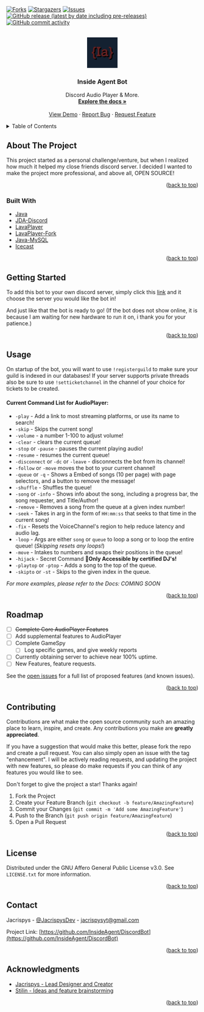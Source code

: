 <div id="top"></div>
<!--
*** Thanks for checking out the Best-README-Template. If you have a suggestion
*** that would make this better, please fork the repo and create a pull request
*** or simply open an issue with the tag "enhancement".
*** Don't forget to give the project a star!
*** Thanks again! Now go create something AMAZING! :D
-->



<!-- PROJECT SHIELDS -->
<!--
*** I'm using markdown "reference style" links for readability.
*** Reference links are enclosed in brackets [ ] instead of parentheses ( ).
*** See the bottom of this document for the declaration of the reference variables
*** for contributors-url, forks-url, etc. This is an optional, concise syntax you may use.
*** https://www.markdownguide.org/basic-syntax/#reference-style-links
-->
<!-- [![Contributors][contributors-shield]][contributors-url] -->
[![Forks][forks-shield]][forks-url]
[![Stargazers][stars-shield]][stars-url]
[![Issues][issues-shield]][issues-url]
[![GitHub release (latest by date including pre-releases)][releases-shield]][releases-url]
[![GitHub commit activity][commits-shield]][commits-url]



<!-- PROJECT LOGO -->
<br />
<div align="center">
  <a href="https://github.com/InsideAgent/DiscordBot">
    <img src="src/main/resources/images/InsideAgent.jpg" alt="Logo" width="80" height="80">
  </a>

<h3 align="center">Inside Agent Bot</h3>

  <p align="center">
    Discord Audio Player & More.
    <br />
    <a href="https://github.com/InsideAgent/DiscordBot"><strong>Explore the docs »</strong></a>
    <br />
    <br />
    <a href="https://discord.com/api/oauth2/authorize?client_id=786721755560804373&permissions=8&scope=bot">View Demo</a>
    ·
    <a href="https://github.com/InsideAgent/DiscordBot/issues">Report Bug</a>
    ·
    <a href="https://github.com/InsideAgent/DiscordBot/issues">Request Feature</a>
  </p>
</div>



<!-- TABLE OF CONTENTS -->
<details>
  <summary>Table of Contents</summary>
  <ol>
    <li>
      <a href="#about-the-project">About The Project</a>
      <ul>
        <li><a href="#built-with">Built With</a></li>
      </ul>
    </li>
    <li>
      <a href="#getting-started">Getting Started</a>
    </li>
    <li><a href="#usage">Usage</a></li>
    <li><a href="#roadmap">Roadmap</a></li>
    <li><a href="#contributing">Contributing</a></li>
    <li><a href="#license">License</a></li>
    <li><a href="#contact">Contact</a></li>
    <li><a href="#acknowledgments">Acknowledgments</a></li>
  </ol>
</details>



<!-- ABOUT THE PROJECT -->
## About The Project

This project started as a personal challenge/venture, but when I realized how much it helped my close friends discord server. I decided I wanted to make the project more professional, and above all, OPEN SOURCE!

<p align="right">(<a href="#top">back to top</a>)</p>



### Built With

* [Java](https://java.com/)
* [JDA-Discord](https://github.com/DV8FromTheWorld/JDA)
* [LavaPlayer](https://github.com/sedmelluq/lavaplayer)
* [LavaPlayer-Fork](https://github.com/Walkyst/lavaplayer-fork)
* [Java-MySQL](https://mvnrepository.com/artifact/mysql/mysql-connector-java)
* [Icecast](https://icecast.org/)

<p align="right">(<a href="#top">back to top</a>)</p>



<!-- GETTING STARTED -->
## Getting Started

To add this bot to your own discord server, simply click this [link](https://discord.com/api/oauth2/authorize?client_id=786721755560804373&permissions=8&scope=bot) and it choose the server you would like the bot in! 

And just like that the bot is ready to go! (If the bot does not show online, it is because I am waiting for new hardware to run it on, i thank you for your patience.)

<p align="right">(<a href="#top">back to top</a>)</p>



<!-- USAGE EXAMPLES -->
## Usage

On startup of the bot, you will want to use `!registerguild` to make sure your guild is indexed in our databases! If your server supports private threads also be sure to use `!setticketchannel` in the channel of your choice for tickets to be created.

#### Current Command List for AudioPlayer:

- `-play` - Add a link to most streaming platforms, or use its name to search!
- `-skip` - Skips the current song!
- `-volume` - a number 1-100 to adjust volume!
- `-clear` - clears the current queue!
- `-stop` or `-pause` - pauses the current playing audio!
- `-resume` - resumes the current queue!
- `-disconnect` or `-dc` or `-leave` - disconnects the bot from its channel!
- `-follow` or `-move` moves the bot to your current channel!
- `-queue` or `-q`  - Shows a Embed of songs (10 per page) with page selectors, and a button to remove the message!
- `-shuffle` - Shuffles the queue!
- `-song` or `-info` - Shows info about the song, including a progress bar, the song requester, and Title/Author!
- `-remove` - Removes a song from the queue at a given index number!
- `-seek` - Takes in arg in the form of `HH:mm:ss` that seeks to that time in the current song!
- `-fix` - Resets the VoiceChannel's region to help reduce latency and audio lag.
- `-loop` - Args are either `song` or `queue` to loop a song or to loop the entire queue! (_Skipping resets any loops!_)
- `-move` - Intakes to numbers and swaps their positions in the queue!
- `-hijack` - Secret Command 🤫**Only Accessible by certified DJ's!**
- `-playtop` or `-ptop` - Adds a song to the top of the queue.
- `-skipto` or `-st` - Skips to the given index in the queue.

*For more examples, please refer to the Docs: COMING SOON*

<p align="right">(<a href="#top">back to top</a>)</p>



<!-- ROADMAP -->
## Roadmap

- [ ] ~~Complete Core AudioPlayer Features~~
- [ ] Add supplemental features to AudioPlayer
- [ ] Complete GameSpy
    - [ ] Log specific games, and give weekly reports
- [ ] Currently obtaining server to achieve near 100% uptime.
- [ ] New Features, feature requests.

See the [open issues](https://github.com/InsideAgent/DiscordBot/issues) for a full list of proposed features (and known issues).

<p align="right">(<a href="#top">back to top</a>)</p>



<!-- CONTRIBUTING -->
## Contributing

Contributions are what make the open source community such an amazing place to learn, inspire, and create. Any contributions you make are **greatly appreciated**.

If you have a suggestion that would make this better, please fork the repo and create a pull request. You can also simply open an issue with the tag "enhancement".
I will be actively reading requests, and updating the project with new features, so please do make requests if you can think of any features you would like to see.

Don't forget to give the project a star! Thanks again!

1. Fork the Project
2. Create your Feature Branch (`git checkout -b feature/AmazingFeature`)
3. Commit your Changes (`git commit -m 'Add some AmazingFeature'`)
4. Push to the Branch (`git push origin feature/AmazingFeature`)
5. Open a Pull Request

<p align="right">(<a href="#top">back to top</a>)</p>



<!-- LICENSE -->
## License

Distributed under the GNU Affero General Public License v3.0. See `LICENSE.txt` for more information.

<p align="right">(<a href="#top">back to top</a>)</p>



<!-- CONTACT -->
## Contact

Jacrispys - [@JacrispysDev](https://twitter.com/JacrispyDev) - jacrispysyt@gmail.com

Project Link: [https://github.com/InsideAgent/DiscordBot](https://github.com/InsideAgent/DiscordBot)

<p align="right">(<a href="#top">back to top</a>)</p>



<!-- ACKNOWLEDGMENTS -->
## Acknowledgments

* [Jacrispys - Lead Designer and Creator](https://github.com/Jacrispys)
* [Stilin - Ideas and feature brainstorming ](https://discordapp.com/users/972699606012031026)

<p align="right">(<a href="#top">back to top</a>)</p>



<!-- MARKDOWN LINKS & IMAGES -->
<!-- https://www.markdownguide.org/basic-syntax/#reference-style-links -->
[contributors-shield]: https://img.shields.io/github/contributors/InsideAgent/DiscordBot.svg?style=for-the-badge
[contributors-url]: https://github.com/InsideAgent/DiscordBot/graphs/contributors
[forks-shield]: https://img.shields.io/github/forks/InsideAgent/DiscordBot.svg?style=for-the-badge
[forks-url]: https://github.com/InsideAgent/DiscordBot/network/members
[stars-shield]: https://img.shields.io/github/stars/InsideAgent/DiscordBot.svg?style=for-the-badge
[stars-url]: https://github.com/InsideAgent/DiscordBot/stargazers
[issues-shield]: https://img.shields.io/github/issues/InsideAgent/DiscordBot.svg?style=for-the-badge
[issues-url]: https://github.com/InsideAgent/DiscordBot/issues
[license-shield]: https://img.shields.io/github/license/InsideAgent/DiscordBot.svg?style=for-the-badge
[license-url]: https://github.com/InsideAgent/DiscordBot/blob/master/LICENSE.txt
[releases-shield]: https://img.shields.io/github/v/release/InsideAgent/DiscordBot?include_prereleases&style=for-the-badge
[releases-url]: https://github.com/InsideAgent/DiscordBot/releases
[commits-shield]: https://img.shields.io/github/commit-activity/m/InsideAgent/DiscordBot?style=for-the-badge
[commits-url]: https://github.com/InsideAgent/DiscordBot/commits/master
[product-screenshot]: images/screenshot.png

